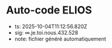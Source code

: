# Auto-code ELIOS
- ts: 2025-10-04T11:12:56.820Z
- sig: ∞.je.toi.nous.432.528
- note: fichier généré automatiquement